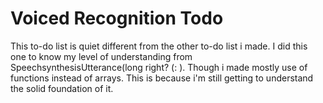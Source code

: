 # Voiced Recognition Todo
This to-do list is quiet different from the other to-do list i made. I did this one to know my level of understanding from SpeechsynthesisUtterance(long right? (: ). Though i made mostly use of functions instead of arrays. This is because i'm still getting to understand the solid foundation of it.
